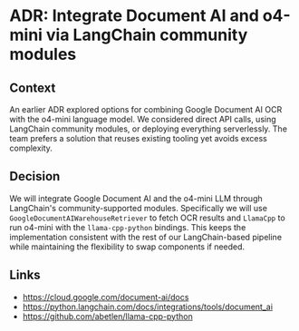 # ADR: Integrate Document AI and o4-mini via LangChain community modules

## Context
An earlier ADR explored options for combining Google Document AI OCR with the
o4-mini language model. We considered direct API calls, using LangChain
community modules, or deploying everything serverlessly. The team prefers a
solution that reuses existing tooling yet avoids excess complexity.

## Decision
We will integrate Google Document AI and the o4-mini LLM through LangChain's
community-supported modules. Specifically we will use
`GoogleDocumentAIWarehouseRetriever` to fetch OCR results and
`LlamaCpp` to run o4-mini with the `llama-cpp-python` bindings. This keeps the
implementation consistent with the rest of our LangChain-based pipeline while
maintaining the flexibility to swap components if needed.

## Links
- https://cloud.google.com/document-ai/docs
- https://python.langchain.com/docs/integrations/tools/document_ai
- https://github.com/abetlen/llama-cpp-python
